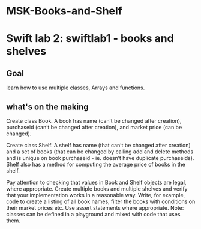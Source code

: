 # MSK-Books-and-Shelf

# Swift lab 2: swiftlab1 - books and shelves

## Goal

learn how to use multiple classes, Arrays and functions. 

## what's on the making

Create class Book. A book has name (can’t be changed after creation), purchaseid (can’t be changed after creation), and market price (can be changed).

Create class Shelf. A shelf has name (that can’t be changed after creation) and a set of books (that can be changed by calling add and delete methods and is unique on book purchaseid - ie. doesn’t have duplicate purchaseids). Shelf also has a method for computing the average price of books in the shelf.

Pay attention to checking that values in Book and Shelf objects are legal, where appropriate. Create multiple books and multiple shelves and verify that your implementation works in a reasonable way. Write, for example, code to create a listing of all book names, filter the books with conditions on their market prices etc. Use assert statements where appropriate. Note: classes can be defined in a playground and mixed with code that uses them.




